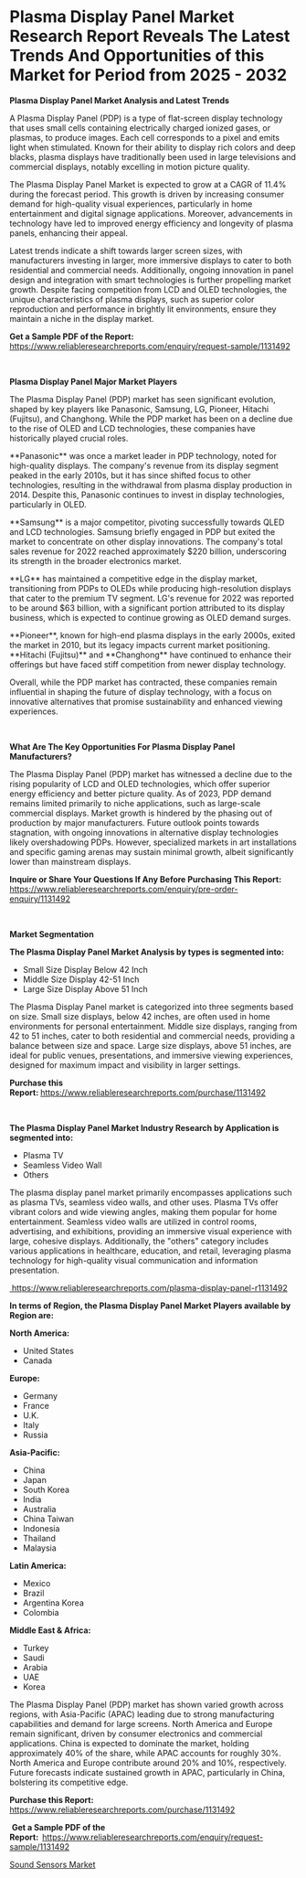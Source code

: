 <p><h1>Plasma Display Panel Market Research Report Reveals The Latest Trends And Opportunities of this Market for Period from 2025 - 2032</h1></p><p><strong>Plasma Display Panel Market Analysis and Latest Trends</strong></p>
<p><p>A Plasma Display Panel (PDP) is a type of flat-screen display technology that uses small cells containing electrically charged ionized gases, or plasmas, to produce images. Each cell corresponds to a pixel and emits light when stimulated. Known for their ability to display rich colors and deep blacks, plasma displays have traditionally been used in large televisions and commercial displays, notably excelling in motion picture quality.</p><p>The Plasma Display Panel Market is expected to grow at a CAGR of 11.4% during the forecast period. This growth is driven by increasing consumer demand for high-quality visual experiences, particularly in home entertainment and digital signage applications. Moreover, advancements in technology have led to improved energy efficiency and longevity of plasma panels, enhancing their appeal.</p><p>Latest trends indicate a shift towards larger screen sizes, with manufacturers investing in larger, more immersive displays to cater to both residential and commercial needs. Additionally, ongoing innovation in panel design and integration with smart technologies is further propelling market growth. Despite facing competition from LCD and OLED technologies, the unique characteristics of plasma displays, such as superior color reproduction and performance in brightly lit environments, ensure they maintain a niche in the display market.</p></p>
<p><strong>Get a Sample PDF of the Report:&nbsp;</strong> <a href="https://www.reliableresearchreports.com/enquiry/request-sample/1131492?utm_campaign=2279&utm_medium=2&utm_source=Github&utm_content=ia&utm_term=06042025&utm_id=plasma-display-panel">https://www.reliableresearchreports.com/enquiry/request-sample/1131492</a></p>
<p>&nbsp;</p>
<p><strong>Plasma Display Panel Major Market Players</strong></p>
<p><p>The Plasma Display Panel (PDP) market has seen significant evolution, shaped by key players like Panasonic, Samsung, LG, Pioneer, Hitachi (Fujitsu), and Changhong. While the PDP market has been on a decline due to the rise of OLED and LCD technologies, these companies have historically played crucial roles.</p><p>**Panasonic** was once a market leader in PDP technology, noted for high-quality displays. The company's revenue from its display segment peaked in the early 2010s, but it has since shifted focus to other technologies, resulting in the withdrawal from plasma display production in 2014. Despite this, Panasonic continues to invest in display technologies, particularly in OLED.</p><p>**Samsung** is a major competitor, pivoting successfully towards QLED and LCD technologies. Samsung briefly engaged in PDP but exited the market to concentrate on other display innovations. The company's total sales revenue for 2022 reached approximately $220 billion, underscoring its strength in the broader electronics market.</p><p>**LG** has maintained a competitive edge in the display market, transitioning from PDPs to OLEDs while producing high-resolution displays that cater to the premium TV segment. LG's revenue for 2022 was reported to be around $63 billion, with a significant portion attributed to its display business, which is expected to continue growing as OLED demand surges.</p><p>**Pioneer**, known for high-end plasma displays in the early 2000s, exited the market in 2010, but its legacy impacts current market positioning. **Hitachi (Fujitsu)** and **Changhong** have continued to enhance their offerings but have faced stiff competition from newer display technology. </p><p>Overall, while the PDP market has contracted, these companies remain influential in shaping the future of display technology, with a focus on innovative alternatives that promise sustainability and enhanced viewing experiences.</p></p>
<p>&nbsp;</p>
<p><strong>What Are The Key Opportunities For Plasma Display Panel Manufacturers?</strong></p>
<p><p>The Plasma Display Panel (PDP) market has witnessed a decline due to the rising popularity of LCD and OLED technologies, which offer superior energy efficiency and better picture quality. As of 2023, PDP demand remains limited primarily to niche applications, such as large-scale commercial displays. Market growth is hindered by the phasing out of production by major manufacturers. Future outlook points towards stagnation, with ongoing innovations in alternative display technologies likely overshadowing PDPs. However, specialized markets in art installations and specific gaming arenas may sustain minimal growth, albeit significantly lower than mainstream displays.</p></p>
<p><strong>Inquire or Share Your Questions If Any Before Purchasing This Report:</strong> <a href="https://www.reliableresearchreports.com/enquiry/pre-order-enquiry/1131492?utm_campaign=2279&utm_medium=2&utm_source=Github&utm_content=ia&utm_term=06042025&utm_id=plasma-display-panel">https://www.reliableresearchreports.com/enquiry/pre-order-enquiry/1131492</a></p>
<p>&nbsp;</p>
<p><strong>Market Segmentation</strong></p>
<p><strong>The Plasma Display Panel Market Analysis by types is segmented into:</strong></p>
<p><ul><li>Small Size Display Below 42 Inch</li><li>Middle Size Display 42-51 Inch</li><li>Large Size Display Above 51 Inch</li></ul></p>
<p><p>The Plasma Display Panel market is categorized into three segments based on size. Small size displays, below 42 inches, are often used in home environments for personal entertainment. Middle size displays, ranging from 42 to 51 inches, cater to both residential and commercial needs, providing a balance between size and space. Large size displays, above 51 inches, are ideal for public venues, presentations, and immersive viewing experiences, designed for maximum impact and visibility in larger settings.</p></p>
<p><strong>Purchase this Report:&nbsp;</strong><a href="https://www.reliableresearchreports.com/purchase/1131492?utm_campaign=2279&utm_medium=2&utm_source=Github&utm_content=ia&utm_term=06042025&utm_id=plasma-display-panel">https://www.reliableresearchreports.com/purchase/1131492</a></p>
<p>&nbsp;</p>
<p><strong>The Plasma Display Panel Market Industry Research by Application is segmented into:</strong></p>
<p><ul><li>Plasma TV</li><li>Seamless Video Wall</li><li>Others</li></ul></p>
<p><p>The plasma display panel market primarily encompasses applications such as plasma TVs, seamless video walls, and other uses. Plasma TVs offer vibrant colors and wide viewing angles, making them popular for home entertainment. Seamless video walls are utilized in control rooms, advertising, and exhibitions, providing an immersive visual experience with large, cohesive displays. Additionally, the "others" category includes various applications in healthcare, education, and retail, leveraging plasma technology for high-quality visual communication and information presentation.</p></p>
<p><a href="https://www.reliableresearchreports.com/plasma-display-panel-r1131492?utm_campaign=2279&utm_medium=2&utm_source=Github&utm_content=ia&utm_term=06042025&utm_id=plasma-display-panel">&nbsp;https://www.reliableresearchreports.com/plasma-display-panel-r1131492</a></p>
<p><strong>In terms of Region, the Plasma Display Panel Market Players available by Region are:</strong></p>
<p>
    <p> <strong> North America: </strong>
        <ul>
            <li>United States</li>
            <li>Canada</li>
        </ul>
        </p> 
    <p> <strong> Europe: </strong>
        <ul>
            <li>Germany</li>
            <li>France</li>
            <li>U.K.</li>
            <li>Italy</li>
            <li>Russia</li>
        </ul>
        </p> 
    <p> <strong> Asia-Pacific: </strong>
        <ul>
            <li>China</li>
            <li>Japan</li>
            <li>South Korea</li>
            <li>India</li>
            <li>Australia</li>
            <li>China Taiwan</li>
            <li>Indonesia</li>
            <li>Thailand</li>
            <li>Malaysia</li>
        </ul>
        </p> 
    <p> <strong> Latin America: </strong>
        <ul>
            <li>Mexico</li>
            <li>Brazil</li>
            <li>Argentina Korea</li>
            <li>Colombia</li>
        </ul>
        </p> 
    <p> <strong> Middle East & Africa: </strong>
        <ul>
            <li>Turkey</li>
            <li>Saudi</li>
            <li>Arabia</li>
            <li>UAE</li>
            <li>Korea</li>
        </ul>
    </p>
    </p>
<p><p>The Plasma Display Panel (PDP) market has shown varied growth across regions, with Asia-Pacific (APAC) leading due to strong manufacturing capabilities and demand for large screens. North America and Europe remain significant, driven by consumer electronics and commercial applications. China is expected to dominate the market, holding approximately 40% of the share, while APAC accounts for roughly 30%. North America and Europe contribute around 20% and 10%, respectively. Future forecasts indicate sustained growth in APAC, particularly in China, bolstering its competitive edge.</p></p>
<p><strong>Purchase this Report: </strong><a href="https://www.reliableresearchreports.com/purchase/1131492?utm_campaign=2279&utm_medium=2&utm_source=Github&utm_content=ia&utm_term=06042025&utm_id=plasma-display-panel">https://www.reliableresearchreports.com/purchase/1131492</a></p>
<p>&nbsp;<strong>Get a Sample PDF of the Report:&nbsp;&nbsp;</strong><a href="https://www.reliableresearchreports.com/enquiry/request-sample/1131492?utm_campaign=2279&utm_medium=2&utm_source=Github&utm_content=ia&utm_term=06042025&utm_id=plasma-display-panel">https://www.reliableresearchreports.com/enquiry/request-sample/1131492</a></p>
<p><strong></strong></p>
<p><p><a href="https://github.com/NarcisoFerry/Market-Research-Report-List-2/blob/main/sound-sensors-market.md?utm_campaign=2279&utm_medium=2&utm_source=Github&utm_content=ia&utm_term=06042025&utm_id=plasma-display-panel">Sound Sensors Market</a></p></p>